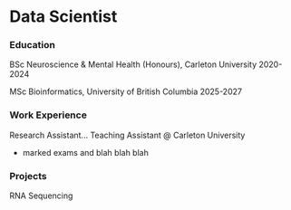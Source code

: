 # Data Scientist

### Education
BSc Neuroscience & Mental Health (Honours), Carleton University 2020-2024

MSc Bioinformatics, University of British Columbia 2025-2027

### Work Experience
Research Assistant...
Teaching Assistant @ Carleton University
- marked exams and blah blah blah

### Projects
RNA Sequencing


